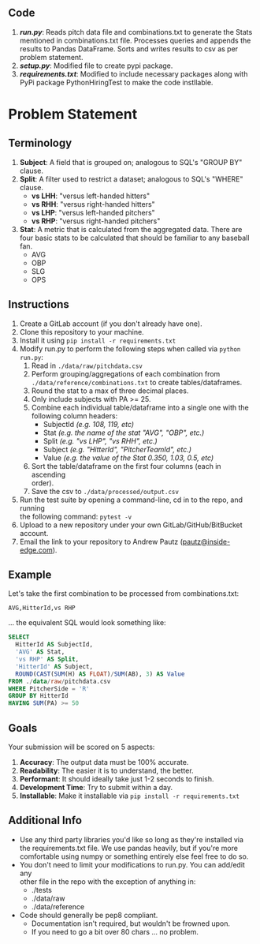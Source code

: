## Code 

1. ***run.py***: Reads pitch data file and combinations.txt to generate the Stats mentioned in combinations.txt file. Processes queries and appends the results to Pandas DataFrame. Sorts and writes results to csv as per problem statement.
2. ***setup.py***: Modified file to create pypi package.
3. ***requirements.txt***: Modified to include necessary packages along with PyPi package PythonHiringTest to make the code instllable.


# Problem Statement 

## Terminology
1. **Subject**: A field that is grouped on; analogous to SQL's "GROUP BY"  
clause.  
2. **Split**: A filter used to restrict a dataset; analogous to SQL's "WHERE"  
clause.  
    * **vs LHH**: "versus left-handed hitters"  
    * **vs RHH**: "versus right-handed hitters"  
    * **vs LHP**: "versus left-handed pitchers"  
    * **vs RHP**: "versus right-handed pitchers"  
3. **Stat**: A metric that is calculated from the aggregated data. There are  
four basic stats to be calculated that should be familiar to any baseball fan.
    * AVG
    * OBP
    * SLG
    * OPS

## Instructions
1. Create a GitLab account (if you don't already have one).
2. Clone this repository to your machine.
3. Install it using `pip install -r requirements.txt`
3. Modify run.py to perform the following steps when called via `python run.py`:
    1. Read in `./data/raw/pitchdata.csv`
    2. Perform grouping/aggregations of each combination from  
    `./data/reference/combinations.txt` to create tables/dataframes.
    3. Round the stat to a max of three decimal places.
    4. Only include subjects with PA >= 25.
    5. Combine each individual table/dataframe into a single one with the  
    following column headers:
        * SubjectId _(e.g. 108, 119, etc)_
        * Stat _(e.g. the name of the stat "AVG", "OBP", etc.)_
        * Split _(e.g. "vs LHP", "vs RHH", etc.)_
        * Subject _(e.g. "HitterId", "PitcherTeamId", etc.)_
        * Value _(e.g. the value of the Stat 0.350, 1.03, 0.5, etc)_
    6. Sort the table/dataframe on the first four columns (each in ascending  
    order).
    7. Save the csv to `./data/processed/output.csv`
4. Run the test suite by opening a command-line, cd in to the repo, and running  
the following command: ```pytest -v```
5. Upload to a new repository under your own GitLab/GitHub/BitBucket account.
6. Email the link to your repository to Andrew Pautz (pautz@inside-edge.com).

## Example 
Let's take the first combination to be processed from combinations.txt:
```
AVG,HitterId,vs RHP
```
... the equivalent SQL would look something like:

```SQL
SELECT 
  HitterId AS SubjectId,
  'AVG' AS Stat,
  'vs RHP' AS Split,
  'HitterId' AS Subject,
  ROUND(CAST(SUM(H) AS FLOAT)/SUM(AB), 3) AS Value
FROM ./data/raw/pitchdata.csv
WHERE PitcherSide = 'R'
GROUP BY HitterId
HAVING SUM(PA) >= 50
```

## Goals
Your submission will be scored on 5 aspects:
1. **Accuracy**: The output data must be 100% accurate.
2. **Readability**: The easier it is to understand, the better.
3. **Performant**: It should ideally take just 1-2 seconds to finish.
4. **Development Time**: Try to submit within a day.
5. **Installable**: Make it installable via `pip install -r requirements.txt`

## Additional Info
* Use any third party libraries you'd like so long as they're installed via  
the requirements.txt file. We use pandas heavily, but if you're more  
comfortable using numpy or something entirely else feel free to do so.
* You don't need to limit your modifications to run.py. You can add/edit any  
other file in the repo with the exception of anything in:
    * ./tests
    * ./data/raw
    * ./data/reference
* Code should generally be pep8 compliant. 
    * Documentation isn't required, but wouldn't be frowned upon. 
    * If you need to go a bit over 80 chars ... no problem.

